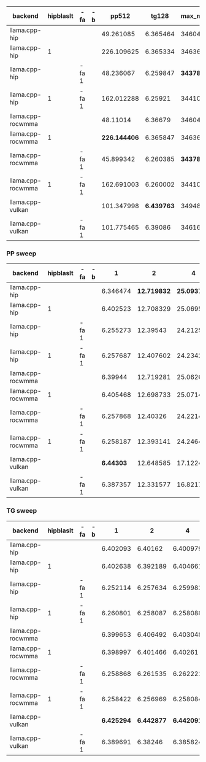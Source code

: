 | backend           | hipblaslt   | -fa   | -b   | pp512          | tg128        | max_mem   |
|-------------------|-------------|-------|------|----------------|--------------|-----------|
| llama.cpp-hip     |             |       |      | 49.261085      | 6.365464     | 34604     |
| llama.cpp-hip     | 1           |       |      | 226.109625     | 6.365334     | 34636     |
| llama.cpp-hip     |             | -fa 1 |      | 48.236067      | 6.259847     | **34378** |
| llama.cpp-hip     | 1           | -fa 1 |      | 162.012288     | 6.25921      | 34410     |
| llama.cpp-rocwmma |             |       |      | 48.11014       | 6.36679      | 34604     |
| llama.cpp-rocwmma | 1           |       |      | **226.144406** | 6.365847     | 34636     |
| llama.cpp-rocwmma |             | -fa 1 |      | 45.899342      | 6.260385     | **34378** |
| llama.cpp-rocwmma | 1           | -fa 1 |      | 162.691003     | 6.260002     | 34410     |
| llama.cpp-vulkan  |             |       |      | 101.347998     | **6.439763** | 34948     |
| llama.cpp-vulkan  |             | -fa 1 |      | 101.775465     | 6.39086      | 34616     |


### PP sweep


| backend           | hipblaslt   | -fa   | -b   | 1           | 2             | 4             | 8             | 16            | 32            | 64             | 128            | 256           | 512            | 1024           | 2048           | 4096          |
|-------------------|-------------|-------|------|-------------|---------------|---------------|---------------|---------------|---------------|----------------|----------------|---------------|----------------|----------------|----------------|---------------|
| llama.cpp-hip     |             |       |      | 6.346474    | **12.719832** | **25.093757** | **47.784908** | **85.058658** | **147.93395** | 19.98537       | 33.568239      | 49.116672     | 49.261085      | 52.361822      | 51.549268      | 43.066123     |
| llama.cpp-hip     | 1           |       |      | 6.402523    | 12.708329     | 25.069542     | 30.848676     | 56.855995     | 102.438054    | 59.162332      | 106.354477     | **154.98066** | 226.109625     | 210.352155     | **187.091971** | 150.491763    |
| llama.cpp-hip     |             | -fa 1 |      | 6.255273    | 12.39543      | 24.212503     | 43.072906     | 73.911566     | 120.014216    | 18.678758      | 28.889756      | 43.804059     | 48.236067      | 42.45431       | 40.38185       | 32.891583     |
| llama.cpp-hip     | 1           | -fa 1 |      | 6.257687    | 12.407602     | 24.234246     | 43.083626     | 73.962411     | 120.128803    | 59.449031      | 100.609457     | 139.250941    | 162.012288     | 135.202231     | 100.860119     | 65.77339      |
| llama.cpp-rocwmma |             |       |      | 6.39944     | 12.719281     | 25.062648     | 47.745619     | 84.84327      | 147.390785    | 19.979195      | 31.158933      | 43.498552     | 48.11014       | 51.599919      | 50.613907      | 44.43071      |
| llama.cpp-rocwmma | 1           |       |      | 6.405468    | 12.698733     | 25.071488     | 30.704275     | 56.855534     | 101.843177    | 59.169689      | 106.280478     | 154.823682    | **226.144406** | **211.303421** | 186.588788     | **151.30702** |
| llama.cpp-rocwmma |             | -fa 1 |      | 6.257868    | 12.40326      | 24.221404     | 43.1058       | 74.00701      | 120.547818    | 19.027396      | 30.635383      | 42.767635     | 45.899342      | 45.728898      | 38.39509       | 31.775025     |
| llama.cpp-rocwmma | 1           | -fa 1 |      | 6.258187    | 12.393141     | 24.246478     | 43.086758     | 73.990669     | 120.026073    | 59.501821      | 100.62251      | 138.927101    | 162.691003     | 135.311604     | 100.355632     | 65.455997     |
| llama.cpp-vulkan  |             |       |      | **6.44303** | 12.648585     | 17.122418     | 29.073897     | 29.960769     | 59.849442     | **118.219544** | **161.056801** | 153.15519     | 101.347998     | 97.387162      | 130.04196      | 91.202146     |
| llama.cpp-vulkan  |             | -fa 1 |      | 6.387357    | 12.331577     | 16.82173      | 28.748684     | 29.006578     | 57.916142     | 113.260039     | 157.512816     | 148.658406    | 101.775465     | 98.124343      | 128.635783     | 109.673151    |


### TG sweep


| backend           | hipblaslt   | -fa   | -b   | 1            | 2            | 4            | 8            | 16          | 32           | 64           | 128          | 256          | 512          | 1024         | 2048         | 4096         |
|-------------------|-------------|-------|------|--------------|--------------|--------------|--------------|-------------|--------------|--------------|--------------|--------------|--------------|--------------|--------------|--------------|
| llama.cpp-hip     |             |       |      | 6.402093     | 6.40162      | 6.400979     | 6.39499      | 6.39686     | 6.404208     | 6.389238     | 6.365464     | 6.326751     | 6.232498     | 6.094872     | 5.798382     | 5.330482     |
| llama.cpp-hip     | 1           |       |      | 6.402638     | 6.392189     | 6.404661     | 6.399348     | 6.404113    | 6.397651     | 6.392574     | 6.365334     | 6.326758     | 6.234622     | 6.096109     | 5.799329     | 5.330569     |
| llama.cpp-hip     |             | -fa 1 |      | 6.252114     | 6.257634     | 6.259983     | 6.261082     | 6.261812    | 6.263389     | 6.259062     | 6.259847     | 6.264319     | 6.218685     | 6.112287     | 5.872117     | 5.430255     |
| llama.cpp-hip     | 1           | -fa 1 |      | 6.260801     | 6.258087     | 6.258088     | 6.258938     | 6.259826    | 6.258156     | 6.258274     | 6.25921      | 6.258938     | 6.211395     | 6.10916      | 5.872678     | 5.429646     |
| llama.cpp-rocwmma |             |       |      | 6.399653     | 6.406492     | 6.403048     | 6.402831     | 6.404107    | 6.394459     | 6.387932     | 6.36679      | 6.325375     | 6.233138     | 6.097679     | 5.797119     | 5.32834      |
| llama.cpp-rocwmma | 1           |       |      | 6.398997     | 6.401466     | 6.40261      | 6.404171     | 6.405588    | 6.403894     | 6.38824      | 6.365847     | 6.323856     | 6.236751     | 6.096578     | 5.799166     | 5.329741     |
| llama.cpp-rocwmma |             | -fa 1 |      | 6.258868     | 6.261535     | 6.262221     | 6.258061     | 6.260119    | 6.257771     | 6.254371     | 6.260385     | 6.26144      | 6.217532     | 6.112627     | 5.871266     | 5.421921     |
| llama.cpp-rocwmma | 1           | -fa 1 |      | 6.258422     | 6.256969     | 6.258084     | 6.258504     | 6.26017     | 6.257879     | 6.255234     | 6.260002     | 6.258052     | 6.214981     | 6.11198      | 5.872889     | 5.415705     |
| llama.cpp-vulkan  |             |       |      | **6.425294** | **6.442877** | **6.442091** | **6.440273** | **6.44221** | **6.443998** | **6.442295** | **6.439763** | **6.430471** | **6.406797** | **6.347196** | 6.173556     | 5.959559     |
| llama.cpp-vulkan  |             | -fa 1 |      | 6.389691     | 6.38246      | 6.385824     | 6.385131     | 6.388132    | 6.387938     | 6.385315     | 6.39086      | 6.388516     | 6.374263     | 6.346147     | **6.291597** | **6.182064** |